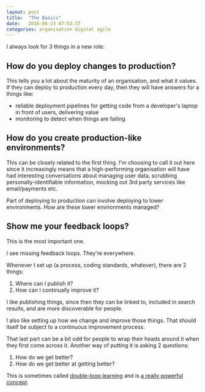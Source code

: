 ```yaml
---
layout: post
title:  "The Basics"
date:   2016-06-23 07:53:37
categories: organisation digital agile
---
```

I always look for 3 things in a new role:

## How do you deploy changes to production?

This tells you a lot about the maturity of an organisation, and what it values.
If they can deploy to production every day, then they will have answers for a
things like:

- reliable deployment pipelines for getting code from a developer's laptop in
  front of users, delivering value
- monitoring to detect when things are failing

## How do you create production-like environments?

This can be closely related to the first thing. I'm choosing to call it out here
since it increasingly means that a high-performing organisation will have had
interesting conversations about managing user data, scrubbing
personally-identifiable information, mocking out 3rd party services like
email/payments etc.

Part of deploying to production can involve deploying to lower environments.
How are these lower environments managed?

## Show me your feedback loops?

This is the most important one.

I see missing feedback loops. They're everywhere.

Whenever I set up (a process, coding standards, whatever), there are 2 things:

1. Where can I publish it?
1. How can I continually improve it?

I like publishing things, since then they can be linked to, included in search
results, and are more discoverable for people.

I also like setting up how we change and improve those things. That should
itself be subject to a continuous improvement process.

That last part can be a bit odd for people to wrap their heads around it when
they first come across it. Another way of putting it is asking 2 questions:

1. How do we get better?
1. How do we get better at getting better?

This is sometimes called [double-loop learning][double-loop] and is [a really powerful
concept][double-loop-explained].

[double-loop]:           https://en.wikipedia.org/wiki/Double-loop_learning
[double-loop-explained]: https://squiretothegiants.wordpress.com/2017/08/03/double-trouble/
